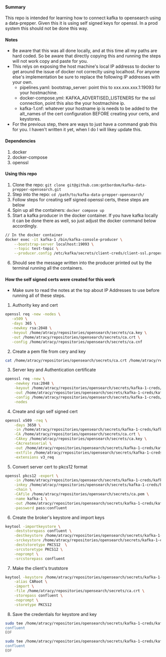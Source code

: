 #### Summary
This repo is intended for learning how to connect kafka to opensearch using a data-prepper. Given this it is using self signed keys for openssl. In a prod system this should not be done this way.

#### Notes
* Be aware that this was all done locally, and at this time all my paths are hard coded. So be aware that directly copying this and running the steps will not work copy and paste for you.
* This relys on exposing the host machine's local IP addresss to docker to get around the issue of docker not correclty using localhost. For anyone else's implementation be sure to replace the following IP addresses with your own.
    - pipelines.yaml: bootstrap_server: point this to xxx.xxx.xxx.1:19093 for your hostmachine.
    - docker-compose.yml: KAFKA_ADVERTISED_LISTENERS for the ssl 
connection, point this also the your hostmachine ip.
    - kafka-1.cnf: whatever your hostname ip is needs to be added to the alt_names of the cert configuration BEFORE creating your certs, and keystores.
* For the previous step, there are ways to just have a command grab this for you. I haven't written it yet, when I do I will likey update this.

#### Dependencies
1. docker
2. docker-compose
3. openssl

#### Using this repo
1. Clone the repo: `git clone git@github.com:gotbordom/kafka-data-prepper-opensearch.git`
2. Step into the repo: `cd /path/to/kafka-data-prepper-opensearch/`
3. Follow steps for creating self signed openssl certs, these steps are below
4. Spin up all the containers: `docker compose up`
5. Start a kafka producer in the docker container. If you have kafka locally it can be done there as well, so just adjust the docker command below accordingly.
```bash
// In the docker container
docker exec -it kafka-1 /bin/kafka-console-producer \
    --bootstrap-server localhost:19093 \
    --topic test-topic \
    --producer.config /etc/kafka/secrets/client-creds/client-ssl.properties
```
6. Should see the message written into the producer printed out by the terminal running all the containers.


#### How the self signed certs were created for this work
* Make sure to read the notes at the top about IP Addresses to use before running all of these steps.
1. Authority key and cert
```bash
openssl req -new -nodes \
   -x509 \
   -days 365 \
   -newkey rsa:2048 \
   -keyout /home/atracy/repositories/opensearch/secrets/ca.key \
   -out /home/atracy/repositories/opensearch/secrets/ca.crt \
   -config /home/atracy/repositories/opensearch/secrets/ca.cnf
```
2. Create a pem file from cery and key
```bash
cat /home/atracy/repositories/opensearch/secrets/ca.crt /home/atracy/repositories/opensearch/secrets/ca.key > /home/atracy/repositories/opensearch/secrets/ca.pem
```
3. Server key and Authentication certificate
```bash
openssl req -new \
    -newkey rsa:2048 \
    -keyout /home/atracy/repositories/opensearch/secrets/kafka-1-creds/kafka-1.key \
    -out /home/atracy/repositories/opensearch/secrets/kafka-1-creds/kafka-1.csr \
    -config /home/atracy/repositories/opensearch/secrets/kafka-1-creds/kafka-1.cnf \
    -nodes
```
4. Create and sign self signed cert
```bash
openssl x509 -req \
    -days 3650 \
    -in /home/atracy/repositories/opensearch/secrets/kafka-1-creds/kafka-1.csr \
    -CA /home/atracy/repositories/opensearch/secrets/ca.crt \
    -CAkey /home/atracy/repositories/opensearch/secrets/ca.key \
    -CAcreateserial \
    -out /home/atracy/repositories/opensearch/secrets/kafka-1-creds/kafka-1.crt \
    -extfile /home/atracy/repositories/opensearch/secrets/kafka-1-creds/kafka-1.cnf \
    -extensions v3_req
```
5. Convert server cert to pkcs12 format
```bash
openssl pkcs12 -export \
    -in /home/atracy/repositories/opensearch/secrets/kafka-1-creds/kafka-1.crt \
    -inkey /home/atracy/repositories/opensearch/secrets/kafka-1-creds/kafka-1.key \
    -chain \
    -CAfile /home/atracy/repositories/opensearch/secrets/ca.pem \
    -name kafka-1 \
    -out /home/atracy/repositories/opensearch/secrets/kafka-1-creds/kafka-1.p12 \
    -password pass:confluent
```
6. Create the broker's keystore and import keys
```bash
keytool -importkeystore \
    -deststorepass confluent \
    -destkeystore /home/atracy/repositories/opensearch/secrets/kafka-1-creds/kafka.kafka-1.keystore.pkcs12 \
    -srckeystore /home/atracy/repositories/opensearch/secrets/kafka-1-creds/kafka-1.p12 \
    -deststoretype PKCS12  \
    -srcstoretype PKCS12 \
    -noprompt \
    -srcstorepass confluent
```
7. Make the client's truststore
```bash
keytool -keystore /home/atracy/repositories/opensearch/secrets/kafka-1-creds/client-creds/kafka.client.truststore.pkcs12 \
    -alias CARoot \
    -import \
    -file /home/atracy/repositories/opensearch/secrets/ca.crt \
    -storepass confluent \
    -noprompt \
    -storetype PKCS12
```
8. Save the credentials for keystore and key
```bash
sudo tee /home/atracy/repositories/opensearch/secrets/kafka-1-creds/kafka-1_ssl_key_creds << EOF >/dev/null
confluent
EOF

sudo tee /home/atracy/repositories/opensearch/secrets/kafka-1-creds/kafka-1_keystore_creds << EOF >/dev/null
confluent
EOF
```

